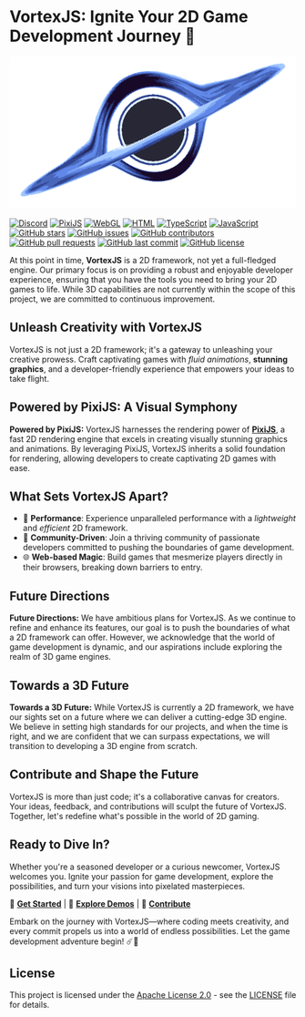 # VortexJS: Ignite Your 2D Game Development Journey 🚀

<p align="center">
  <img src="icon.png" alt="VortexJS Icon">
</p>

[![Discord](https://badgen.net/badge/icon/Discord?icon=discord&label)](https://discord.gg/nyvnRuUTBU)
[![PixiJS](https://img.shields.io/badge/PixiJS-Renderer-crimson?logo=pixi.js)](https://pixijs.com/)
[![WebGL](https://img.shields.io/badge/WebGL-Supported-red?logo=webgl)](https://get.webgl.org/)
[![HTML](https://img.shields.io/badge/HTML5-Supported-orange?logo=html5)](https://developer.mozilla.org/en-US/docs/Web/Guide/HTML/HTML5)
[![TypeScript](https://img.shields.io/badge/TypeScript-Ready-blue?logo=typescript)](https://www.typescriptlang.org/)
[![JavaScript](https://img.shields.io/badge/JavaScript-Ready-yellow?logo=javascript)](https://developer.mozilla.org/en-US/docs/Web/JavaScript)
[![GitHub stars](https://img.shields.io/github/stars/Std-Enigma/vortex)](https://github.com/Std-Enigma/vortex/stargazers)
[![GitHub issues](https://img.shields.io/github/issues/Std-Enigma/vortex)](https://github.com/Std-Enigma/vortex/issues)
[![GitHub contributors](https://img.shields.io/github/contributors/Std-Enigma/vortex)](https://github.com/Std-Enigma/vortex/graphs/contributors)
[![GitHub pull requests](https://img.shields.io/github/issues-pr/Std-Enigma/vortex)](https://github.com/Std-Enigma/vortex/pulls)
[![GitHub last commit](https://img.shields.io/github/last-commit/Std-Enigma/vortex)](https://github.com/Std-Enigma/vortex/commits/main)
[![GitHub license](https://img.shields.io/github/license/Std-Enigma/vortex)](https://github.com/Std-Enigma/vortex/blob/main/LICENSE)

At this point in time, **VortexJS** is a 2D framework, not yet a full-fledged engine. Our primary focus is on providing a robust and enjoyable developer experience, ensuring that you have the tools you need to bring your 2D games to life. While 3D capabilities are not currently within the scope of this project, we are committed to continuous improvement.

## Unleash Creativity with VortexJS
VortexJS is not just a 2D framework; it's a gateway to unleashing your creative prowess. Craft captivating games with *fluid animations*, **stunning graphics**, and a developer-friendly experience that empowers your ideas to take flight.

## Powered by PixiJS: A Visual Symphony
**Powered by PixiJS:**
VortexJS harnesses the rendering power of [**PixiJS**](https://pixijs.com/), a fast 2D rendering engine that excels in creating visually stunning graphics and animations. By leveraging PixiJS, VortexJS inherits a solid foundation for rendering, allowing developers to create captivating 2D games with ease.

## What Sets VortexJS Apart?
- 🚀 **Performance**: Experience unparalleled performance with a *lightweight* and *efficient* 2D framework.
- 🤝 **Community-Driven**: Join a thriving community of passionate developers committed to pushing the boundaries of game development.
- 🌐 **Web-based Magic**: Build games that mesmerize players directly in their browsers, breaking down barriers to entry.

## Future Directions
**Future Directions:**
We have ambitious plans for VortexJS. As we continue to refine and enhance its features, our goal is to push the boundaries of what a 2D framework can offer. However, we acknowledge that the world of game development is dynamic, and our aspirations include exploring the realm of 3D game engines.

## Towards a 3D Future
**Towards a 3D Future:**
While VortexJS is currently a 2D framework, we have our sights set on a future where we can deliver a cutting-edge 3D engine. We believe in setting high standards for our projects, and when the time is right, and we are confident that we can surpass expectations, we will transition to developing a 3D engine from scratch.

## Contribute and Shape the Future
VortexJS is more than just code; it's a collaborative canvas for creators. Your ideas, feedback, and contributions will sculpt the future of VortexJS. Together, let's redefine what's possible in the world of 2D gaming.

## Ready to Dive In?
Whether you're a seasoned developer or a curious newcomer, VortexJS welcomes you. Ignite your passion for game development, explore the possibilities, and turn your visions into pixelated masterpieces.

🔗 **[Get Started](#)** | 🌟 **[Explore Demos](#)** | 🤖 **[Contribute](CONTRIBUTING.md)**

Embark on the journey with VortexJS—where coding meets creativity, and every commit propels us into a world of endless possibilities. Let the game development adventure begin! ☄️🚀

## License

This project is licensed under the [Apache License 2.0](LICENSE) - see the [LICENSE](LICENSE.txt) file for details.